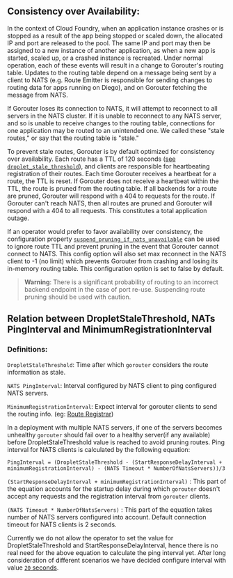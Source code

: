 ## Consistency over Availability:

In the context of Cloud Foundry, when an application instance crashes or is stopped as a result of the app being stopped or scaled down, the allocated IP and port are released to the pool. The same IP and port may then be assigned to a new instance of another application, as when a new app is started, scaled up, or a crashed instance is recreated. Under normal operation, each of these events will result in a change to Gorouter's routing table. Updates to the routing table depend on a message being sent by a client to NATS (e.g. Route Emitter is responsible for sending changes to routing data for apps running on Diego), and on Gorouter fetching the message from NATS. 

If Gorouter loses its connection to NATS, it will attempt to reconnect to all servers in the NATS cluster. If it is unable to reconnect to any NATS server, and so is unable to receive changes to the routing table, connections for one application may be routed to an unintended one. We called these "stale routes," or say that the routing table is "stale." 

To prevent stale routes, Gorouter is by default optimized for consistency over availability. Each route has a TTL of 120 seconds ([see `droplet_stale_threshold`](../config/config.go#L105)), and clients are responsible for heartbeating registration of their routes. Each time Gorouter receives a heartbeat for a route, the TTL is reset. If Gorouter does not receive a heartbeat within the TTL, the route is pruned from the routing table. If all backends for a route are pruned, Gorouter will respond with a 404 to requests for the route. If Gorouter can't reach NATS, then all routes are pruned and Gorouter will respond with a 404 to all requests. This constitutes a total application outage.

If an operator would prefer to favor availability over consistency, the configuration property [`suspend_pruning_if_nats_unavailable`](../config/config.go#L103) can be used to ignore route TTL and prevent pruning in the event that Gorouter cannot connect to NATS. This config option will also set max reconnect in the NATS client to -1 (no limit) which prevents Gorouter from crashing and losing its in-memory routing table. This configuration option is set to false by default. 

>**Warning**: There is a significant probability of routing to an incorrect backend endpoint in the case of port re-use. Suspending route pruning should be used with caution.

## Relation between DropletStaleThreshold, NATs PingInterval and MinimumRegistrationInterval

### Definitions:

`DropletStaleThreshold`: Time after which `gorouter` considers the route
information as stale.

`NATS PingInterval`: Interval configured by NATS client to
ping configured NATS servers.

`MinimumRegistrationInterval`: Expect interval for
gorouter clients to send the routing info. (eg: [Route
Registrar](https://github.com/cloudfoundry-incubator/route-registrar))

In a deployment with multiple NATS servers, if one of the servers becomes
unhealthy `gorouter` should fail over to a healthy server(if any available)
before DropletStaleThreshold value is reached to avoid pruning routes.
Ping interval for NATS clients is calculated by the following equation:
```
PingInterval = (DropletStaleThreshold - (StartResponseDelayInterval +
minimumRegistrationInterval) - (NATS Timeout * NumberOfNatsServers))/3
```

 `(StartResponseDelayInterval + minimumRegistrationInterval)` : This part of the
 equation accounts for the startup delay during which `gorouter` doesn't accept
 any requests and the registration interval from `gorouter` clients.
 
 `(NATS Timeout * NumberOfNatsServers)` : This part of the equation takes number of
 NATS servers configured into account. Default connection timeout for NATS
 clients is 2 seconds.

 Currently we do not allow the operator to set the value for
 DropletStaleThreshold and StartResponseDelayInterval, hence there is no real
 need for the above equation to calculate the ping interval yet. After long
 consideration of different scenarios we have decided configure interval with value [`20` seconds](https://github.com/cloudfoundry/gorouter/blob/master/config/config.go#L199).
